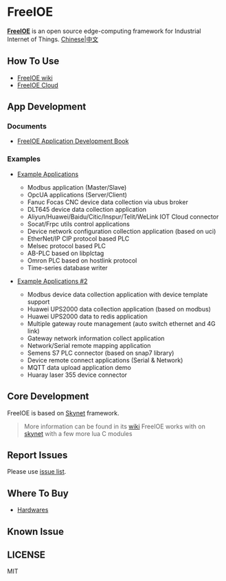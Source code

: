 # FreeIOE

**[FreeIOE](http://freeioe.org)** is an open source edge-computing framework for Industrial Internet of Things. [Chinese|中文](/README_CN.md)

## How To Use

* [FreeIOE wiki](http://wiki.freeioe.org)
* [FreeIOE Cloud](https://wiki.freeioe.org/cloud/index)

## App Development

### Documents

* [FreeIOE Application Development Book](https://freeioe.gitbook.io/doc/)

### Examples

* [Example Applications](https://github.com/freeioe/freeioe_example_apps)
  * Modbus application (Master/Slave)
  * OpcUA applications (Server/Client)
  * Fanuc Focas CNC device data collection via ubus broker
  * DLT645 device data collection application
  * Aliyun/Huawei/Baidu/Citic/Inspur/Telit/WeLink IOT Cloud connector
  * Socat/Frpc utils control applications
  * Device network configuration collection application (based on uci)
  * EtherNet/IP CIP protocol based PLC
  * Melsec protocol based PLC
  * AB-PLC based on libplctag
  * Omron PLC based on hostlink protocol
  * Time-series database writer

* [Example Applications #2](https://github.com/viccom/myfreeioe_apps)
  * Modbus device data collection application with device template support
  * Huawei UPS2000 data collection application (based on modbus)
  * Huawei UPS2000 data to redis application
  * Multiple gateway route management (auto switch ethernet and 4G link)
  * Gateway network information collect application
  * Network/Serial remote mapping application
  * Semens S7 PLC connector (based on snap7 library)
  * Device remote connect applications (Serial & Network)
  * MQTT data upload application demo
  * Huaray laser 355 device connector

## Core Development

FreeIOE is based on [Skynet](https://github.com/cloudwu/skynet) framework.

> More information can be found in its [wiki](https://github.com/cloudwu/skynet/wiki)
> FreeIOE works with on [skynet](https://github.com/srdgame/skynet) with a few more lua C modules

## Report Issues

Please use [issue list](https://github.com/freeioe/freeioe/issues).

## Where To Buy

* [Hardwares](https://wiki.freeioe.org/hardwares/start)

## Known Issue

## LICENSE

MIT
